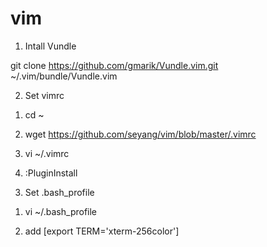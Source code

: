 vim
===

1. Intall Vundle

  git clone https://github.com/gmarik/Vundle.vim.git ~/.vim/bundle/Vundle.vim

2. Set vimrc

  1) cd ~

  2) wget https://github.com/seyang/vim/blob/master/.vimrc

  3) vi ~/.vimrc

  4) :PluginInstall

3. Set .bash_profile

  1) vi ~/.bash_profile
  
  2) add [export TERM='xterm-256color']
